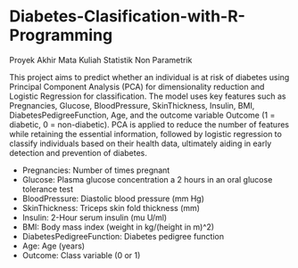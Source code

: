 # Diabetes-Clasification-with-R-Programming
Proyek Akhir Mata Kuliah Statistik Non Parametrik 

This project aims to predict whether an individual is at risk of diabetes using Principal Component Analysis (PCA) for dimensionality reduction and Logistic Regression for classification. The model uses key features such as Pregnancies, Glucose, BloodPressure, SkinThickness, Insulin, BMI, DiabetesPedigreeFunction, Age, and the outcome variable Outcome (1 = diabetic, 0 = non-diabetic). PCA is applied to reduce the number of features while retaining the essential information, followed by logistic regression to classify individuals based on their health data, ultimately aiding in early detection and prevention of diabetes.

- Pregnancies: Number of times pregnant
-  Glucose: Plasma glucose concentration a 2 hours in an oral glucose tolerance test
-  BloodPressure: Diastolic blood pressure (mm Hg)
- SkinThickness: Triceps skin fold thickness (mm)
- Insulin: 2-Hour serum insulin (mu U/ml)
- BMI: Body mass index (weight in kg/(height in m)^2)
- DiabetesPedigreeFunction: Diabetes pedigree function
- Age: Age (years)
-  Outcome: Class variable (0 or 1)
